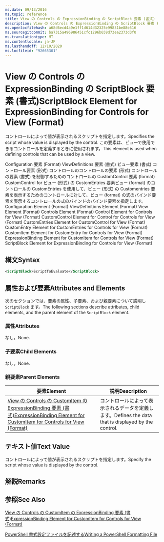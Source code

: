 ```yaml
---
ms.date: 09/13/2016
ms.topic: reference
title: View の Controls の ExpressionBinding の ScriptBlock 要素 (書式)
description: View の Controls の ExpressionBinding の ScriptBlock 要素 (書式)
ms.openlocfilehash: a68d6ecd4a9e1ff1d614d32325e99831be88e516
ms.sourcegitcommit: ba7315a496986451cfc1296b659d73ea2373d3f0
ms.translationtype: MT
ms.contentlocale: ja-JP
ms.lasthandoff: 12/10/2020
ms.locfileid: "92665301"
---
```

# <a name="scriptblock-element-for-expressionbinding-for-controls-for-view-format"></a><span data-ttu-id="4e195-103">View の Controls の ExpressionBinding の ScriptBlock 要素 (書式)</span><span class="sxs-lookup"><span data-stu-id="4e195-103">ScriptBlock Element for ExpressionBinding for Controls for View (Format)</span></span>

<span data-ttu-id="4e195-104">コントロールによって値が表示されるスクリプトを指定します。</span><span class="sxs-lookup"><span data-stu-id="4e195-104">Specifies the script whose value is displayed by the control.</span></span> <span data-ttu-id="4e195-105">この要素は、ビューで使用できるコントロールを定義するときに使用されます。</span><span class="sxs-lookup"><span data-stu-id="4e195-105">This element is used when defining controls that can be used by a view.</span></span>

<span data-ttu-id="4e195-106">Configuration 要素 (Format) ViewDefinitions 要素 (書式) ビュー要素 (書式) コントロール要素 (形式) コントロールのコントロールの要素 (形式) コントロールの要素 (書式) を制御するためのコントロールの CustomControl 要素 (format) CustomControl for ビュー (形式) の CustomEntries 要素ビュー (format) のコントロールの CustomEntries を使用して、ビュー (形式) の Customentries 要素を表示するためのコントロールに対して、ビュー (format) の式のバインド要素を表示するコントロールの式のバインドのバインド要素を指定します。</span><span class="sxs-lookup"><span data-stu-id="4e195-106">Configuration Element (Format) ViewDefinitions Element (Format) View Element (Format) Controls Element (Format) Control Element for Controls for View (Format) CustomControl Element for Control for Controls for View (Format) CustomEntries Element for CustomControl for View (Format) CustomEntry Element for CustomEntries for Controls for View (Format) CustomItem Element for CustomEntry for Controls for View (Format) ExpressionBinding Element for CustomItem for Controls for View (Format) ScriptBlock Element for ExpressionBinding for Controls for View (Format)</span></span>

## <a name="syntax"></a><span data-ttu-id="4e195-107">構文</span><span class="sxs-lookup"><span data-stu-id="4e195-107">Syntax</span></span>

```xml
<ScriptBlock>ScriptToEvaluate</ScriptBlock>
```

## <a name="attributes-and-elements"></a><span data-ttu-id="4e195-108">属性および要素</span><span class="sxs-lookup"><span data-stu-id="4e195-108">Attributes and Elements</span></span>

<span data-ttu-id="4e195-109">次のセクションでは、要素の属性、子要素、および親要素について説明し `ScriptBlock` ます。</span><span class="sxs-lookup"><span data-stu-id="4e195-109">The following sections describe attributes, child elements, and the parent element of the `ScriptBlock` element.</span></span>

### <a name="attributes"></a><span data-ttu-id="4e195-110">属性</span><span class="sxs-lookup"><span data-stu-id="4e195-110">Attributes</span></span>

<span data-ttu-id="4e195-111">なし。</span><span class="sxs-lookup"><span data-stu-id="4e195-111">None.</span></span>

### <a name="child-elements"></a><span data-ttu-id="4e195-112">子要素</span><span class="sxs-lookup"><span data-stu-id="4e195-112">Child Elements</span></span>

<span data-ttu-id="4e195-113">なし。</span><span class="sxs-lookup"><span data-stu-id="4e195-113">None.</span></span>

### <a name="parent-elements"></a><span data-ttu-id="4e195-114">親要素</span><span class="sxs-lookup"><span data-stu-id="4e195-114">Parent Elements</span></span>

|<span data-ttu-id="4e195-115">要素</span><span class="sxs-lookup"><span data-stu-id="4e195-115">Element</span></span>|<span data-ttu-id="4e195-116">説明</span><span class="sxs-lookup"><span data-stu-id="4e195-116">Description</span></span>|
|-------------|-----------------|
|[<span data-ttu-id="4e195-117">View の Controls の CustomItem の ExpressionBinding 要素 (書式)</span><span class="sxs-lookup"><span data-stu-id="4e195-117">ExpressionBinding Element for CustomItem for Controls for View (Format)</span></span>](./expressionbinding-element-for-customitem-for-controls-for-view-format.md)|<span data-ttu-id="4e195-118">コントロールによって表示されるデータを定義します。</span><span class="sxs-lookup"><span data-stu-id="4e195-118">Defines the data that is displayed by the control.</span></span>|

## <a name="text-value"></a><span data-ttu-id="4e195-119">テキスト値</span><span class="sxs-lookup"><span data-stu-id="4e195-119">Text Value</span></span>

<span data-ttu-id="4e195-120">コントロールによって値が表示されるスクリプトを指定します。</span><span class="sxs-lookup"><span data-stu-id="4e195-120">Specify the script whose value is displayed by the control.</span></span>

## <a name="remarks"></a><span data-ttu-id="4e195-121">解説</span><span class="sxs-lookup"><span data-stu-id="4e195-121">Remarks</span></span>

## <a name="see-also"></a><span data-ttu-id="4e195-122">参照</span><span class="sxs-lookup"><span data-stu-id="4e195-122">See Also</span></span>

[<span data-ttu-id="4e195-123">View の Controls の CustomItem の ExpressionBinding 要素 (書式)</span><span class="sxs-lookup"><span data-stu-id="4e195-123">ExpressionBinding Element for CustomItem for Controls for View (Format)</span></span>](./expressionbinding-element-for-customitem-for-controls-for-view-format.md)

[<span data-ttu-id="4e195-124">PowerShell 書式設定ファイルを記述する</span><span class="sxs-lookup"><span data-stu-id="4e195-124">Writing a PowerShell Formatting File</span></span>](./writing-a-powershell-formatting-file.md)

